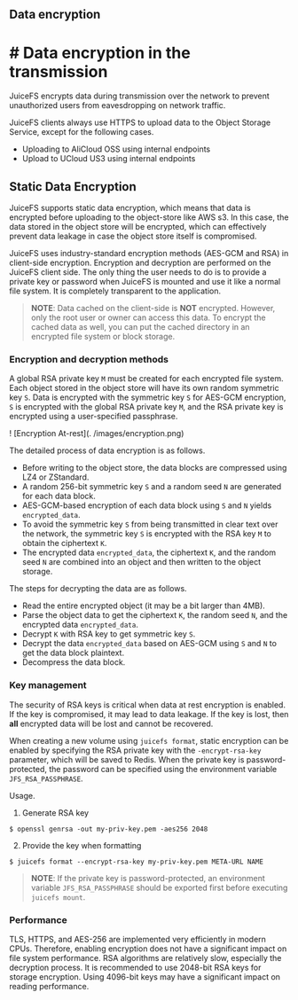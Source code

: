 ## Data encryption

# # Data encryption in the transmission

JuiceFS encrypts data during transmission over the network to prevent unauthorized users from eavesdropping on network traffic.

JuiceFS clients always use HTTPS to upload data to the Object Storage Service, except for the following cases.

- Uploading to AliCloud OSS using internal endpoints
- Upload to UCloud US3 using internal endpoints


## Static Data Encryption

JuiceFS supports static data encryption, which means that data is encrypted before uploading to the object-store like AWS s3.  In this case, the data stored in the object store will be encrypted, which can effectively prevent data leakage in case the object store itself is compromised.

JuiceFS uses industry-standard encryption methods (AES-GCM and RSA) in client-side encryption. Encryption and decryption are performed on the JuiceFS client side. The only thing the user needs to do is to provide a private key or password when JuiceFS is mounted and use it like a normal file system. It is completely transparent to the application.

> **NOTE**: Data cached on the client-side is **NOT** encrypted. However, only the root user or owner can access this data. To encrypt the cached data as well, you can put the cached directory in an encrypted file system or block storage.


### Encryption and decryption methods
A global RSA private key `M` must be created for each encrypted file system. Each object stored in the object store will have its own random symmetric key `S`. Data is encrypted with the symmetric key `S` for AES-GCM encryption, `S` is encrypted with the global RSA private key `M`, and the RSA private key is encrypted using a user-specified passphrase.

! [Encryption At-rest](. /images/encryption.png)

The detailed process of data encryption is as follows.

- Before writing to the object store, the data blocks are compressed using LZ4 or ZStandard.
- A random 256-bit symmetric key `S` and a random seed `N` are generated for each data block.
- AES-GCM-based encryption of each data block using `S` and `N` yields `encrypted_data`.
- To avoid the symmetric key `S` from being transmitted in clear text over the network, the symmetric key `S` is encrypted with the RSA key `M` to obtain the ciphertext `K`.
- The encrypted data `encrypted_data`, the ciphertext `K`, and the random seed `N` are combined into an object and then written to the object storage.

The steps for decrypting the data are as follows.

- Read the entire encrypted object (it may be a bit larger than 4MB).
- Parse the object data to get the ciphertext `K`, the random seed `N`, and the encrypted data `encrypted_data`.
- Decrypt `K` with RSA key to get symmetric key `S`.
- Decrypt the data `encrypted_data` based on AES-GCM using `S` and `N` to get the data block plaintext.
- Decompress the data block.


### Key management

The security of RSA keys is critical when data at rest encryption is enabled. If the key is compromised, it may lead to data leakage. If the key is lost, then **all** encrypted data will be lost and cannot be recovered.

When creating a new volume using `juicefs format`, static encryption can be enabled by specifying the RSA private key with the `-encrypt-rsa-key` parameter, which will be saved to Redis. When the private key is password-protected, the password can be specified using the environment variable `JFS_RSA_PASSPHRASE`.

Usage.

1. Generate RSA key

```shell
$ openssl genrsa -out my-priv-key.pem -aes256 2048
```

2. Provide the key when formatting

```shell
$ juicefs format --encrypt-rsa-key my-priv-key.pem META-URL NAME
```

> **NOTE**: If the private key is password-protected, an environment variable `JFS_RSA_PASSPHRASE` should be exported first before executing `juicefs mount`.


### Performance
TLS, HTTPS, and AES-256 are implemented very efficiently in modern CPUs. Therefore, enabling encryption does not have a significant impact on file system performance. RSA algorithms are relatively slow, especially the decryption process. It is recommended to use 2048-bit RSA keys for storage encryption. Using 4096-bit keys may have a significant impact on reading performance.
